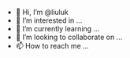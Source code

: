 - 👋 Hi, I’m @liuluk
- 👀 I’m interested in ...
- 🌱 I’m currently learning ...
- 💞️ I’m looking to collaborate on ...
- 📫 How to reach me ...

<!---
liuluk/liuluk is a ✨ special ✨ repository because its `README.md` (this file) appears on your GitHub profile.
You can click the Preview link to take a look at your changes.
--->
